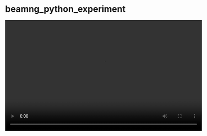 # beamng_python_experiment

<video width="640" height="360" controls>
  <source src="asset/demo.mp4" type="video/mp4">
</video>